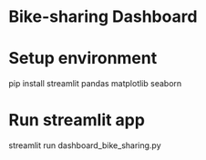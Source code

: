# Bike-sharing Dashboard
# Setup environment
pip install streamlit pandas matplotlib seaborn
# Run streamlit app
streamlit run dashboard_bike_sharing.py
